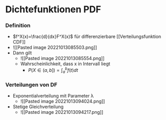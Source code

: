 # Dichtefunktionen PDF
### Definition
+ $f^X(x)=\frac{d}{dx}F^X(x)$ für differenzierbare [[Verteilungsfunktion CDF]]
+ ![[Pasted image 20221013085503.png]]
+ Dann gilt 
	+ ![[Pasted image 20221013085554.png]]
	+ Wahrscheinlichkeit, dass x in Intervall liegt
		+ $P(X∈(a,b])=\int_a^bf(t)dt$

### Verteilungen von DF
+ Exponentialverteilung mit Parameter λ
	+ ![[Pasted image 20221013094024.png]]
+ Stetige Gleichverteilung
	+ ![[Pasted image 20221013094217.png]]